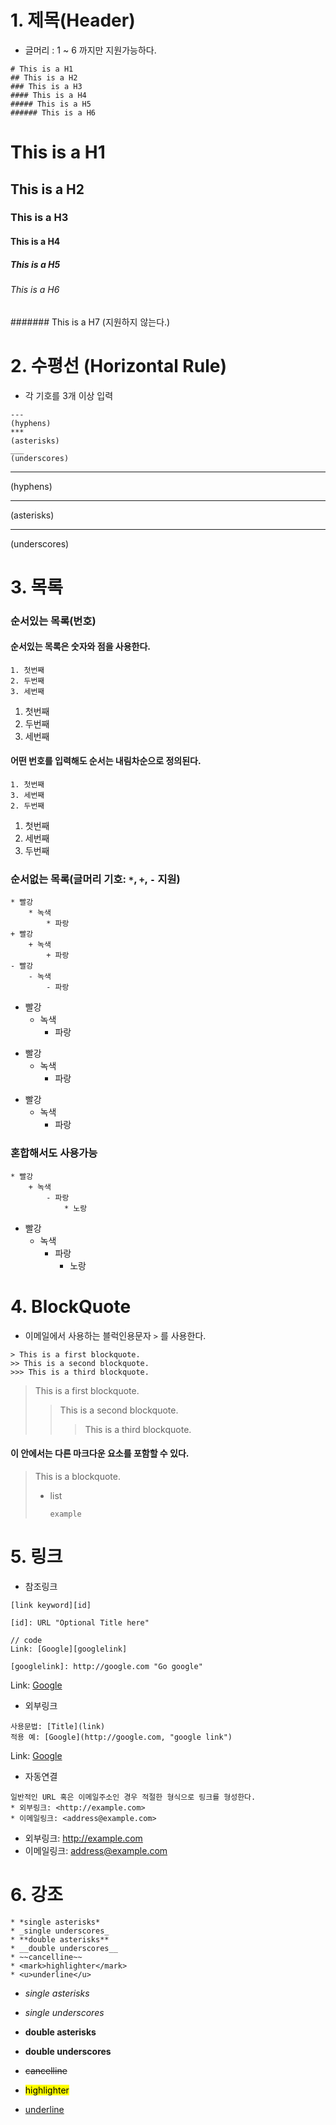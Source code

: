 # 1. 제목(Header)

* 글머리 : 1 ~ 6 까지만 지원가능하다.

```
# This is a H1
## This is a H2
### This is a H3
#### This is a H4
##### This is a H5
###### This is a H6
```

# This is a H1
## This is a H2
### This is a H3
#### This is a H4
##### This is a H5
###### This is a H6

####### This is a H7  (지원하지 않는다.)

# 2. 수평선 (Horizontal Rule)

* 각 기호를 3개 이상 입력

```
--- 
(hyphens)
*** 
(asterisks)
___ 
(underscores)
```

---

(hyphens)

***

(asterisks)

___

(underscores)

# 3. 목록

### 순서있는 목록(번호)

#### 순서있는 목록은 숫자와 점을 사용한다.

```
1. 첫번째
2. 두번째
3. 세번째
```

1. 첫번째
2. 두번째
3. 세번째

#### 어떤 번호를 입력해도 순서는 내림차순으로 정의된다.

```
1. 첫번째
3. 세번째
2. 두번째
```

1. 첫번째
3. 세번째
2. 두번째

### 순서없는 목록(글머리 기호: ```*```, ```+```, ```-``` 지원)

```
* 빨강
	* 녹색
		* 파랑
+ 빨강
	+ 녹색
		+ 파랑
- 빨강
	- 녹색
		- 파랑		
```

* 빨강
	* 녹색
		* 파랑

+ 빨강
	+ 녹색
		+ 파랑
- 빨강
	- 녹색
		- 파랑

### 혼합해서도 사용가능

```
* 빨강
	+ 녹색
		- 파랑
			* 노랑
```

* 빨강
  + 녹색
  	- 파랑
  		* 노랑

# 4. BlockQuote

* 이메일에서 사용하는 블럭인용문자 ```>``` 를 사용한다.

```
> This is a first blockquote.
>> This is a second blockquote.
>>> This is a third blockquote.
```

> This is a first blockquote.
> > This is a second blockquote.
> >
> > > This is a third blockquote.

#### 이 안에서는 다른 마크다운 요소를 포함할 수 있다. 

> This is a blockquote.
>
> * list
>
>   ```
>   example
>   ```

# 5. 링크

* 참조링크

```
[link keyword][id]

[id]: URL "Optional Title here"

// code
Link: [Google][googlelink]

[googlelink]: http://google.com "Go google"
```

Link: [Google][googlelink]

[googlelink]: http://google.com "Go google"

* 외부링크

```
사용문법: [Title](link)
적용 예: [Google](http://google.com, "google link")
```

Link: [Google](http://google.com, "google link")

* 자동연결

```
일반적인 URL 혹은 이메일주소인 경우 적절한 형식으로 링크를 형성한다.
* 외부링크: <http://example.com>
* 이메일링크: <address@example.com>
```

* 외부링크: <http://example.com>
* 이메일링크: <address@example.com>

# 6. 강조

```
* *single asterisks*
* _single underscores_
* **double asterisks**
* __double underscores__
* ~~cancelline~~
* <mark>highlighter</mark>
* <u>underline</u>
```

* *single asterisks*

* _single underscores_

* **double asterisks**

* __double underscores__

* ~~cancelline~~

* <mark>highlighter</mark>

* <u>underline</u>

  

  

